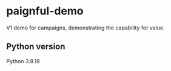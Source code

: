 # paignful-demo
V1 demo for campaigns, demonstrating the capability for value.
## Python version
Python 3.8.18